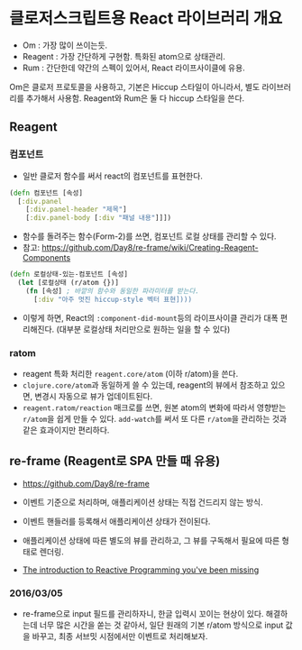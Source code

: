 # 클로저스크립트용 React 라이브러리 개요

* Om : 가장 많이 쓰이는듯.
* Reagent : 가장 간단하게 구현함. 특화된 atom으로 상태관리.
* Rum : 간단한데 약간의 스펙이 있어서, React 라이프사이클에 유용.

Om은 클로저 프로토콜을 사용하고, 기본은 Hiccup 스타일이 아니라서, 별도 라이브러리를 추가해서 사용함. Reagent와 Rum은 둘 다 hiccup 스타일을 쓴다.


## Reagent

### 컴포넌트

* 일반 클로저 함수를 써서 react의 컴포넌트를 표현한다.

```clojure
(defn 컴포넌트 [속성]
  [:div.panel
    [:div.panel-header "제목"]
    [:div.panel-body [:div "패널 내용"]]])
```

* 함수를 돌려주는 함수(Form-2)를 쓰면, 컴포넌트 로컬 상태를 관리할 수 있다.
* 참고: https://github.com/Day8/re-frame/wiki/Creating-Reagent-Components

```clojure
(defn 로컬상태-있는-컴포넌트 [속성]
  (let [로컬상태 (r/atom {})]
    (fn [속성] ; 바깥의 함수와 동일한 파라미터를 받는다.
      [:div "아주 멋진 hiccup-style 벡터 표현])))
```

* 이렇게 하면, React의 ```:component-did-mount```등의 라이프사이클 관리가 대폭 편리해진다. (대부분 로컬상태 처리만으로 원하는 일을 할 수 있다)

### ratom
* reagent 특화 처리한 ```reagent.core/atom``` (이하 r/atom)을 쓴다.
* ```clojure.core/atom```과 동일하게 쓸 수 있는데, reagent의 뷰에서 참조하고 있으면, 변경시 자동으로 뷰가 업데이트된다.
* ```reagent.ratom/reaction``` 매크로를 쓰면, 원본 atom의 변화에 따라서 영향받는 ```r/atom```을 쉽게 만들 수 있다. ```add-watch```를 써서 또 다른 ```r/atom```을 관리하는 것과 같은 효과이지만 편리하다.


## re-frame (Reagent로 SPA 만들 때 유용)

* https://github.com/Day8/re-frame
* 이벤트 기준으로 처리하며, 애플리케이션 상태는 직접 건드리지 않는 방식.
* 이벤트 핸들러를 등록해서 애플리케이션 상태가 전이된다.
* 애플리케이션 상태에 따른 별도의 뷰를 관리하고, 그 뷰를 구독해서 필요에 따른 형태로 렌더링.

* [The introduction to Reactive Programming you've been missing](https://gist.github.com/staltz/868e7e9bc2a7b8c1f754)

### 2016/03/05

* re-frame으로 input 필드를 관리하자니, 한글 입력시 꼬이는 현상이 있다. 해결하는데 너무 많은 시간을 쏟는 것 같아서, 일단 원래의 기본 r/atom 방식으로 input 값을 바꾸고, 최종 서브밋 시점에서만 이벤트로 처리해보자.
